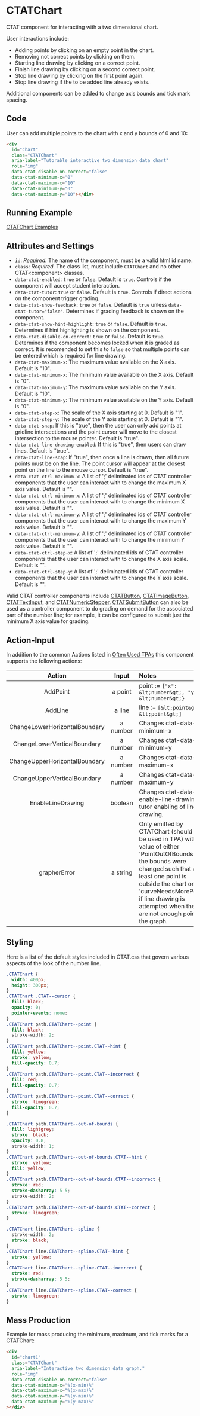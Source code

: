 # CTATChart

CTAT component for interacting with a two dimensional chart.

User interactions include:

- Adding points by clicking on an empty point in the chart.
- Removing not correct points by clicking on them.
- Starting line drawing by clicking on a correct point.
- Finish line drawing by clicking on a second correct point.
- Stop line drawing by clicking on the first point again.
- Stop line drawing if the to be added line already exists.

Additional components can be added to change axis bounds and tick mark spacing.

## Code

User can add multiple points to the chart with x and y bounds of 0 and 10:

```html
<div
  id="chart"
  class="CTATChart"
  aria-label="Tutorable interactive two dimension data chart"
  role="img"
  data-ctat-disable-on-correct="false"
  data-ctat-minimum-x="0"
  data-ctat-maximum-x="10"
  data-ctat-minimum-y="0"
  data-ctat-maximum-y="10"></div>
```

## Running Example

[CTATChart Examples](https://ringenbergctat.gitlab.io/ctatchart/)

## Attributes and Settings

- `id`: _Required._ The name of the component, must be a valid html id name.
- `class`: _Required._ The class list, must include `CTATChart` and no other CTAT\<component\> classes.
- `data-ctat-enabled`: `true` or `false`. Default is `true`. Controls if the component will accept student interaction.
- `data-ctat-tutor`: `true` or `false`. Default is `true`. Controls if direct actions on the component trigger grading.
- `data-ctat-show-feedback`: `true` or `false`. Default is `true` unless `data-ctat-tutor="false"`. Determines if grading feedback is shown on the component.
- `data-ctat-show-hint-highlight`: `true` or `false`. Default is `true`. Determines if hint highlighting is shown on the component.
- `data-ctat-disable-on-correct`: `true` or `false`. Default is `true`. Determines if the component becomes locked when it is graded as correct. It is recomended to set this to `false` so that multiple points can be entered which is required for line drawing.
- `data-ctat-maximum-x`: The maximum value available on the X axis. Default is "10".
- `data-ctat-minimum-x`: The minimum value available on the X axis. Default is "0".
- `data-ctat-maximum-y`: The maximum value available on the Y axis. Default is "10".
- `data-ctat-minimum-y`: The minimum value available on the Y axis. Default is "0".
- `data-ctat-step-x`: The scale of the X axis starting at 0. Default is "1".
- `data-ctat-step-y`: The scale of the Y axis starting at 0. Default is "1".
- `data-ctat-snap`: If this is "true", then the user can only add points at gridline intersections and the point cursor will move to the closest intersection to the mouse pointer. Default is "true".
- `data-ctat-line-drawing-enabled`: If this is "true", then users can draw lines. Default is "true".
- `data-ctat-line-snap`: If "true", then once a line is drawn, then all future points must be on the line. The point cursor will appear at the closest point on the line to the mouse cursor. Default is "true".
- `data-ctat-ctrl-maximum-x`: A list of ';' deliminated ids of CTAT controller components that the user can interact with to change the maximum X axis value. Default is "".
- `data-ctat-ctrl-minimum-x`: A list of ';' deliminated ids of CTAT controller components that the user can interact with to change the minimum X axis value. Default is "".
- `data-ctat-ctrl-maximum-y`: A list of ';' deliminated ids of CTAT controller components that the user can interact with to change the maximum Y axis value. Default is "".
- `data-ctat-ctrl-minimum-y`: A list of ';' deliminated ids of CTAT controller components that the user can interact with to change the minimum Y axis value. Default is "".
- `data-ctat-ctrl-step-x`: A list of ';' deliminated ids of CTAT controller components that the user can interact with to change the X axis scale. Default is "".
- `data-ctat-ctrl-step-y`: A list of ';' deliminated ids of CTAT controller components that the user can interact with to change the Y axis scale. Default is "".

Valid CTAT controller components include [CTATButton](https://github.com/CMUCTAT/CTAT/wiki/CTATButton), [CTATImageButton](https://github.com/CMUCTAT/CTAT/wiki/CTATImageButton), [CTATTextInput](https://github.com/CMUCTAT/CTAT/wiki/CTATTextInput), and [CTATNumericStepper](https://github.com/CMUCTAT/CTAT/wiki/CTATNumericStepper). [CTATSubmitButton](https://github.com/CMUCTAT/CTAT/wiki/CTATSubmitButton) can also be used as a controller component to do grading on demand for the associated part of the number line; for example, it can be configured to submit just the minimum X axis value for grading.

## Action-Input

In addition to the common Actions listed in [Often Used TPAs](https://github.com/CMUCTAT/CTAT/wiki/Dynamic-interfaces#often-used-tpas) this component supports the following actions:

| Action                        | Input     | Notes |
| :--:                          | :--:      | :-- |
| AddPoint                      | a point   | point := `{"x": &lt;number&gt;, "y": &lt;number&gt;}` |
| AddLine                       | a line    | line := `[&lt;point&gt;, &lt;point&gt;]` |
| ChangeLowerHorizontalBoundary | a number  | Changes ctat-data-minimum-x |
| ChangeLowerVerticalBoundary   | a number  | Changes ctat-data-minimum-y |
| ChangeUpperHorizontalBoundary | a number  | Changes ctat-data-maximum-x |
| ChangeUpperVerticalBoundary   | a number  | Changes ctat-data-maximum-y |
| EnableLineDrawing             | boolean   | Changes ctat-data-enable-line-drawing for tutor enabling of line drawing. |
| grapherError                  | a string  | Only emitted by CTATChart (should not be used in TPA) with a value of either 'PointOutOfBounds' if the bounds were changed such that at least one point is outside the chart or 'curveNeedsMorePoints' if line drawing is attempted when there are not enough points in the graph. |

## Styling

Here is a list of the default styles included in CTAT.css that govern various aspects of the look of the number line.

```css
.CTATChart {
  width: 400px;
  height: 300px;
}
.CTATChart .CTAT--cursor {
  fill: black;
  opacity: 0;
  pointer-events: none;
}
.CTATChart path.CTATChart--point {
  fill: black;
  stroke-width: 2;
}
.CTATChart path.CTATChart--point.CTAT--hint {
  fill: yellow;
  stroke: yellow;
  fill-opacity: 0.7;
}
.CTATChart path.CTATChart--point.CTAT--incorrect {
  fill: red;
  fill-opacity: 0.7;
}
.CTATChart path.CTATChart--point.CTAT--correct {
  stroke: limegreen;
  fill-opacity: 0.7;
}

.CTATChart path.CTATChart--out-of-bounds {
  fill: lightgrey;
  stroke: black;
  opacity: 0.8;
  stroke-width: 1;
}
.CTATChart path.CTATChart--out-of-bounds.CTAT--hint {
  stroke: yellow;
  fill: yellow;
}
.CTATChart path.CTATChart--out-of-bounds.CTAT--incorrect {
  stroke: red;
  stroke-dasharray: 5 5;
  stroke-width: 2;
}
.CTATChart path.CTATChart--out-of-bounds.CTAT--correct {
  stroke: limegreen;
}

.CTATChart line.CTATChart--spline {
  stroke-width: 2;
  stroke: black;
}
.CTATChart line.CTATChart--spline.CTAT--hint {
  stroke: yellow;
}
.CTATChart line.CTATChart--spline.CTAT--incorrect {
  stroke: red;
  stroke-dasharray: 5 5;
}
.CTATChart line.CTATChart--spline.CTAT--correct {
  stroke: limegreen;
}
```

## Mass Production

Example for mass producing the minimum, maximum, and tick marks for a CTATChart:

```html
<div
  id="chart1"
  class="CTATChart"
  aria-label="Interactive two dimension data graph."
  role="img"
  data-ctat-disable-on-correct="false"
  data-ctat-minimum-x="%(x-min)%"
  data-ctat-maximum-x="%(x-max)%"
  data-ctat-minimum-y="%(y-min)%"
  data-ctat-maximum-y="%(y-max)%"
></div>
```
